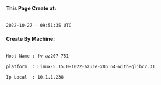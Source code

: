 
   
#### This Page Create at:

```bash

2022-10-27 - 09:51:35 UTC

```

#### Create By Machine:

```bash

Host Name : fv-az207-751

platform  : Linux-5.15.0-1022-azure-x86_64-with-glibc2.31

Ip Local  : 10.1.1.238

```

